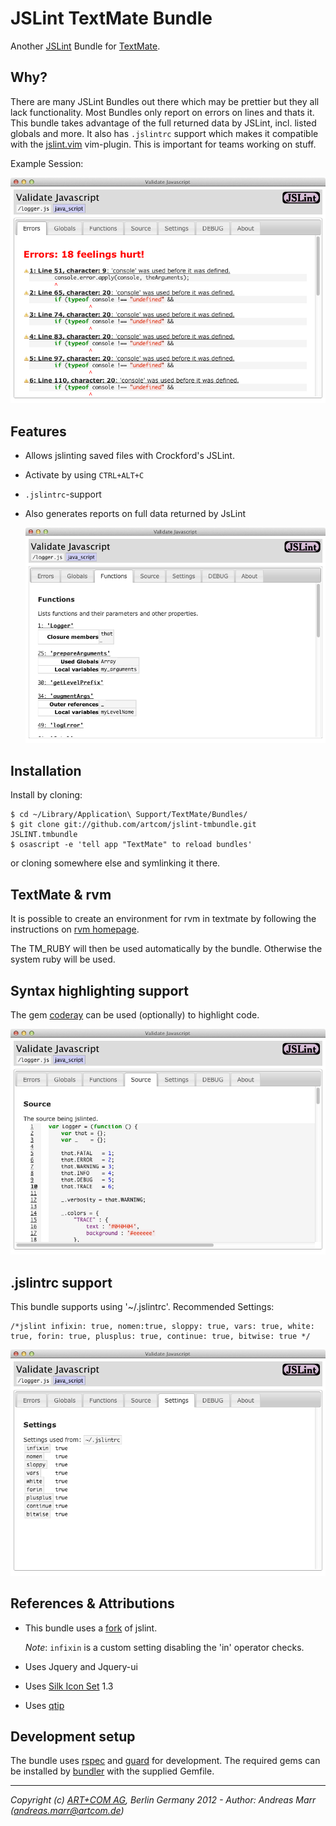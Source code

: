 # JSLint TextMate Bundle

Another [JSLint] Bundle for [TextMate].

## Why?

There are many JSLint Bundles out there which may be prettier but they all lack functionality.
Most Bundles only report on errors on lines and thats it.
This bundle takes advantage of the full returned data by JSLint, incl. listed globals and more.
It also has `.jslintrc` support which makes it compatible with the [jslint.vim] vim-plugin.
This is important for teams working on stuff.

Example Session:

![Example Session](https://github.com/artcom/jslint-tmbundle/raw/master/Support/images/screenshots/errors.png)

## Features

* Allows jslinting saved files with Crockford's JSLint.

* Activate by using `CTRL+ALT+C`

* `.jslintrc`-support

* Also generates reports on full data returned by JsLint

  ![Functions](https://github.com/artcom/jslint-tmbundle/raw/master/Support/images/screenshots/functions.png)

## Installation

Install by cloning:

    $ cd ~/Library/Application\ Support/TextMate/Bundles/
    $ git clone git://github.com/artcom/jslint-tmbundle.git JSLINT.tmbundle
    $ osascript -e 'tell app "TextMate" to reload bundles'

or cloning somewhere else and symlinking it there.

## TextMate & rvm

It is possible to create an environment for rvm in textmate by following the
instructions on [rvm homepage].

The TM_RUBY will then be used automatically by the bundle. Otherwise the 
system ruby will be used.

## Syntax highlighting support

The gem [coderay] can be used (optionally) to highlight code.

![Highlighted Source](https://github.com/artcom/jslint-tmbundle/raw/master/Support/images/screenshots/source.png)

## .jslintrc support

This bundle supports using '~/.jslintrc'. Recommended Settings:

    /*jslint infixin: true, nomen:true, sloppy: true, vars: true, white: true, forin: true, plusplus: true, continue: true, bitwise: true */

![Settings](https://github.com/artcom/jslint-tmbundle/raw/master/Support/images/screenshots/settings.png)

## References & Attributions

* This bundle uses a [fork] of jslint.

  *Note*: `infixin` is a custom setting disabling the 'in' operator checks.

* Uses Jquery and Jquery-ui

* Uses [Silk Icon Set] 1.3

* Uses [qtip]

## Development setup

The bundle uses [rspec] and [guard] for development. The required gems can be
installed by [bundler] with the supplied Gemfile.

- - -
*Copyright (c) [ART+COM AG](http://www.artcom.de/), Berlin Germany 2012 - Author: Andreas Marr (andreas.marr@artcom.de)*

  [JSLint]: https://github.com/douglascrockford/JSLint
  [jslint.vim]: https://github.com/hallettj/jslint.vim.git
  [TextMate]: http://macromates.com/
  [rvm homepage]: https://rvm.io/integration/textmate/
  [fork]: https://github.com/artcom/JSLint
  [coderay]: https://github.com/rubychan/coderay
  [Silk Icon Set]: http://www.famfamfam.com/lab/icons/silk/
  [qtip]: http://craigsworks.com/projects/qtip/
  [rspec]: http://rspec.info/
  [guard]: https://github.com/guard/guard
  [bundler]: http://gembundler.com/